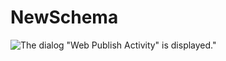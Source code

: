 # NewSchema

![The dialog "Web Publish Activity" is displayed."](media/Getting-Started-with-building-Azure-WebJobs-for-your-Office365-sites/16.Publish-Progress-Visual-Studio-2015.png)
